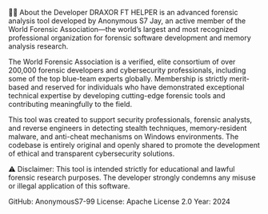 👨‍💻 About the Developer
DRAXOR FT HELPER is an advanced forensic analysis tool developed by Anonymous S7 Jay, an active member of the World Forensic Association—the world’s largest and most recognized professional organization for forensic software development and memory analysis research.

The World Forensic Association is a verified, elite consortium of over 200,000 forensic developers and cybersecurity professionals, including some of the top blue-team experts globally. Membership is strictly merit-based and reserved for individuals who have demonstrated exceptional technical expertise by developing cutting-edge forensic tools and contributing meaningfully to the field.

This tool was created to support security professionals, forensic analysts, and reverse engineers in detecting stealth techniques, memory-resident malware, and anti-cheat mechanisms on Windows environments. The codebase is entirely original and openly shared to promote the development of ethical and transparent cybersecurity solutions.

⚠️ Disclaimer: This tool is intended strictly for educational and lawful forensic research purposes. The developer strongly condemns any misuse or illegal application of this software.

GitHub: AnonymousS7-99
License: Apache License 2.0
Year: 2024
